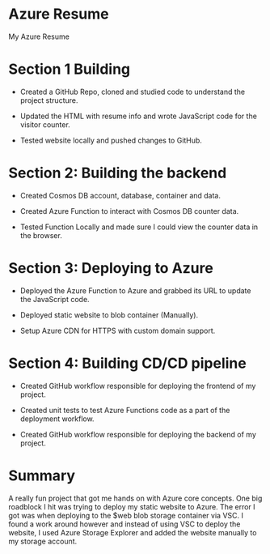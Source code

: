 # Azure Resume
My Azure Resume

# Section 1 Building 

- Created a GitHub Repo, cloned and studied code to understand the project structure.

- Updated the HTML with resume info and wrote JavaScript code for the visitor counter.

- Tested website locally and pushed changes to GitHub.

# Section 2: Building the backend

- Created Cosmos DB account, database, container and data.

- Created Azure Function to interact with Cosmos DB counter data.

- Tested Function Locally and made sure I could view the counter data in the browser.

# Section 3: Deploying to Azure

- Deployed the Azure Function to Azure and grabbed its URL to update the JavaScript code.

- Deployed static website to blob container (Manually).

- Setup Azure CDN for HTTPS with custom domain support.

# Section 4: Building CD/CD pipeline

- Created GitHub workflow responsible for deploying the frontend of my project.

- Created unit tests to test Azure Functions code as a part of the deployment workflow.

- Created GitHub workflow responsible for deploying the backend of my project.

# Summary

A really fun project that got me hands on with Azure core concepts. One big roadblock I hit was trying to deploy my static website to Azure. The error I got was when deploying to the $web blob storage container via VSC. I found a work around however and instead of using VSC to deploy the website, I used Azure Storage Explorer and added the website manually to my storage account.


